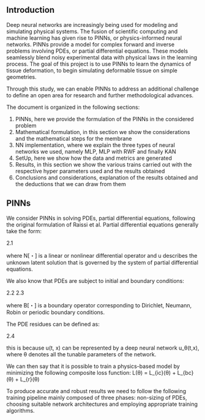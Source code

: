 ## Introduction
Deep neural networks are increasingly being used for modeling and simulating physical systems. The fusion of scientific computing and machine learning has given rise to PINNs, or physics-informed neural networks.
PINNs provide a model for complex forward and inverse problems involving PDEs, or partial differential equations. These models seamlessly blend noisy experimental data with physical laws in the learning process. The goal of this project is to use PINNs to learn the dynamics of tissue deformation, to begin simulating deformable tissue on simple geometries.

Through this study, we can enable PINNs to address an additional challenge to define an open area for research and further methodological advances.

The document is organized in the following sections:
1) PINNs, here we provide the formulation of the PINNs in the considered problem
2) Mathematical formulation, in this section we show the considerations and the mathematical steps for the membrane
3) NN implementation, where we explain the three types of neural networks we used, namely MLP, MLP with RWF and finally KAN
4) SetUp, here we show how the data and metrics are generated
5) Results, in this section we show the various trains carried out with the respective hyper parameters used and the results obtained
6) Conclusions and considerations, explanation of the results obtained and the deductions that we can draw from them

## PINNs
We consider PINNs in solving PDEs, partial differential equations, following the original formulation of Raissi et al.
Partial differential equations generally take the form:

2.1

where N[・] is a linear or nonlinear differential operator and u describes the unknown latent solution that is governed by the system of partial differential equations.

We also know that PDEs are subject to initial and boundary conditions:

2.2
2.3

where B[・] is a boundary operator corresponding to Dirichlet, Neumann, Robin or periodic boundary conditions.

The PDE residues can be defined as:

2.4

this is because u(t, x) can be represented by a deep neural network u_θ(t,x), where θ denotes all the tunable parameters of the network.

We can then say that it is possible to train a physics-based model by minimizing the following composite loss function:
L(θ) = L_{ic}(θ) + L_{bc}(θ) + L_{r}(θ)

To produce accurate and robust results we need to follow the following training pipeline mainly composed of three phases: non-sizing of PDEs, choosing suitable network architectures and employing appropriate training algorithms.